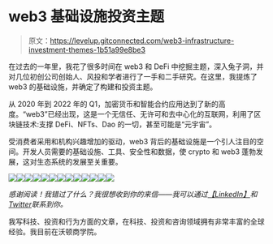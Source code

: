 # web3 基础设施投资主题

> 原文：<https://levelup.gitconnected.com/web3-infrastructure-investment-themes-1b51a99e8be3>

在过去的一年里，我花了很多时间在 web3 和 DeFi 中挖掘主题，深入兔子洞，并对几位初创公司创始人、风投和学者进行了一手和二手研究。在这里，我提炼了 web3 的基础设施，并确定了构建和投资主题。

从 2020 年到 2022 年的 Q1，加密货币和智能合约应用达到了新的高度。“web3”已经出现，这是一个无信任、无许可和去中心化的互联网，利用了区块链技术:支撑 DeFi、NFTs、Dao 的一切，甚至可能是“元宇宙”。

受消费者采用和机构兴趣增加的驱动，web3 背后的基础设施是一个引人注目的空间。开发人员需要的基础设施、工具、安全性和数据，使 crypto 和 web3 蓬勃发展，这对生态系统的发展至关重要。

![](img/4d2af5dab21d99282e44ca33f0494a2d.png)![](img/4376e82d2ca0585d1b7d5165b0f2a417.png)![](img/71807be16356aeb99e39e782f08f7c20.png)![](img/c989edd4bcd861ffd9611c2741d41eda.png)![](img/e13a0c74488591d1d6d7e99ffef9f2a3.png)![](img/b2ef222387c14ecf75b7c75c956a8c50.png)![](img/188927ebf14732d3060939976ce6bbaa.png)![](img/106088707c9f0a311f6d2c26a27b4013.png)![](img/18c3b144eb2e820d6d5b63e884a59cba.png)![](img/dd740a8eac342461fe5740a5b54c533a.png)![](img/78e8ed31fae140c2f4cddc1bc23c5678.png)![](img/e332ea9e71d57b3ff1c47ad71dc350e9.png)![](img/fef57d3df4f184700c2baa7180564ed8.png)

*感谢阅读！我错过了什么？我很想收到你的来信——我可以通过*[*【LinkedIn】*](https://www.linkedin.com/in/swatibhatia/)*和*[*Twitter*](https://twitter.com/swati1606)*联系到你。*

我写科技、投资和行为方面的文章，在科技、投资和咨询领域拥有非常丰富的全球经验。我目前在沃顿商学院。